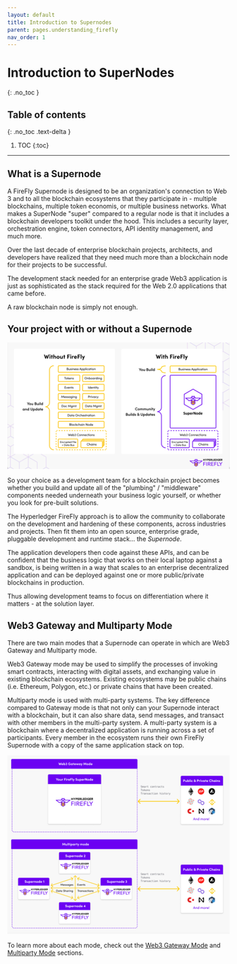 ```yaml
---
layout: default
title: Introduction to Supernodes
parent: pages.understanding_firefly
nav_order: 1
---
```


# Introduction to SuperNodes
{: .no_toc }

## Table of contents
{: .no_toc .text-delta }

1. TOC
{:toc}

---

## What is a Supernode

A FireFly Supernode is designed to be an organization's connection to Web 3 and to all the blockchain ecosystems that they participate in - multiple blockchains, multiple token economis, or multiple business networks. What makes a SuperNode "super" compared to a regular node is that it includes a blockchain developers toolkit under the hood. This includes a security layer, orchestration engine, token connectors, API identity management, and much more.

Over the last decade of enterprise blockchain projects, architects, and developers have realized
that they need much more than a blockchain node for their projects to be successful.

The development stack needed for an enterprise grade Web3 application is just as sophisticated as the stack required for the Web 2.0 applications that came before.

A raw blockchain node is simply not enough.

## Your project with or without a Supernode

![Without FireFly / with FireFly](../images/without_firefly_with_firefly1.png)

So your choice as a development team for a blockchain project becomes whether you build
and update all of the "plumbing" / "middleware" components needed underneath your business
logic yourself, or whether you look for pre-built solutions.

The Hyperledger FireFly approach is to allow the community to collaborate on the development and hardening of
these components, across industries and projects. Then fit them into an open source, enterprise grade,
pluggable development and runtime stack... the _Supernode_.

The application developers then code against these APIs, and can be confident that the business logic that works
on their local laptop against a sandbox, is being written in a way that scales to an enterprise
decentralized application and can be deployed against one or more public/private blockchains in production.

Thus allowing development teams to focus on differentiation where it matters - at the solution layer.

## Web3 Gateway and Multiparty Mode

There are two main modes that a Supernode can operate in which are Web3 Gateway and Multiparty mode.

Web3 Gateway mode may be used to simplify the processes of invoking smart contracts, interacting with digital assets, and exchanging value in existing blockchain ecosystems. Existing ecosystems may be public chains (i.e. Ethereum, Polygon, etc.) or private chains that have been created.

Multiparty mode is used with multi-party systems. The key difference compared to Gateway mode is that not only can your Supernode interact with a blockchain, but it can also share data, send messages, and transact with other members in the multi-party system. A multi-party system is a blockchain where a decentralized application is running across a set of participants. Every member in the ecosystem runs their own FireFly Supernode with a copy of the same application stack on top.

![Gateway & Multiparty Mode](../images/gateway_multiparty_mode.png "Gateway & Multiparty Mode")

To learn more about each mode, check out the [Web3 Gateway Mode](./firefly_modes/gateway_mode.html) and [Multiparty Mode](./firefly_modes/multiparty_mode.html) sections.

